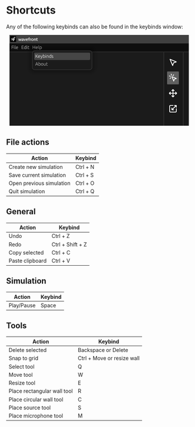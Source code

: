 # Shortcuts

Any of the following keybinds can also be found in the keybinds window:

<p style="width: 100%; text-align: center"><img src="images/keybinds.png" alt="keybinds window" /></p>

## File actions

| Action                   | Keybind          |
| ------------------------ | ---------------- |
| Create new simulation    | Ctrl + N         |
| Save current simulation  | Ctrl + S         |
| Open previous simulation | Ctrl + O         |
| Quit simulation          | Ctrl + Q         |

## General

| Action                   | Keybind          |
| ------------------------ | ---------------- |
| Undo                     | Ctrl + Z         |
| Redo                     | Ctrl + Shift + Z |
| Copy selected            | Ctrl + C         |
| Paste clipboard          | Ctrl + V         |

## Simulation

| Action     | Keybind |
| ---------- | ------- |
| Play/Pause | Space   |

## Tools

| Action                      | Keybind                    |
| --------------------------- | -------------------------- |
| Delete selected             | Backspace or Delete        |
| Snap to grid                | Ctrl + Move or resize wall |
| Select tool                 | Q                          |
| Move tool                   | W                          |
| Resize tool                 | E                          |
| Place rectangular wall tool | R                          |
| Place circular wall tool    | C                          |
| Place source tool           | S                          |
| Place microphone tool       | M                          |
